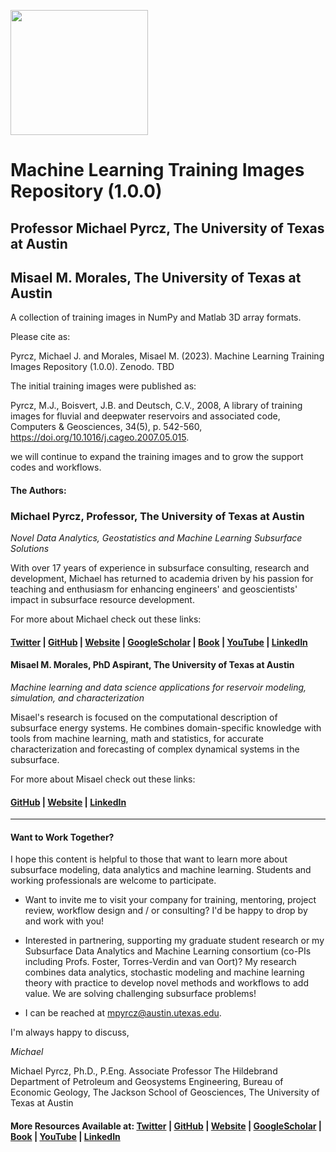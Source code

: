 <p>
    <img src="https://github.com/GeostatsGuy/GeostatsPy/blob/master/TCG_color_logo.png" width="220" height="200" />
</p>

# Machine Learning Training Images Repository (1.0.0)

## Professor Michael Pyrcz, The University of Texas at Austin

## Misael M. Morales, The University of Texas at Austin

A collection of training images in NumPy and Matlab 3D array formats.

Please cite as:

Pyrcz, Michael J. and Morales, Misael M. (2023). Machine Learning Training Images Repository (1.0.0). Zenodo. TBD

The initial training images were published as:

Pyrcz, M.J., Boisvert, J.B. and Deutsch, C.V., 2008, A library of training images for fluvial and deepwater reservoirs and associated code, Computers & Geosciences, 34(5), p. 542-560, https://doi.org/10.1016/j.cageo.2007.05.015.

we will continue to expand the training images and to grow the support codes and workflows.

#### The Authors:

### Michael Pyrcz, Professor, The University of Texas at Austin 
*Novel Data Analytics, Geostatistics and Machine Learning Subsurface Solutions*

With over 17 years of experience in subsurface consulting, research and development, Michael has returned to academia driven by his passion for teaching and enthusiasm for enhancing engineers' and geoscientists' impact in subsurface resource development. 

For more about Michael check out these links:

#### [Twitter](https://twitter.com/geostatsguy) | [GitHub](https://github.com/GeostatsGuy) | [Website](http://michaelpyrcz.com) | [GoogleScholar](https://scholar.google.com/citations?user=QVZ20eQAAAAJ&hl=en&oi=ao) | [Book](https://www.amazon.com/Geostatistical-Reservoir-Modeling-Michael-Pyrcz/dp/0199731446) | [YouTube](https://www.youtube.com/channel/UCLqEr-xV-ceHdXXXrTId5ig)  | [LinkedIn](https://www.linkedin.com/in/michael-pyrcz-61a648a1)

#### Misael M. Morales, PhD Aspirant, The University of Texas at Austin
*Machine learning and data science applications for reservoir modeling, simulation, and characterization*

Misael's research is focused on the computational description of subsurface energy systems. He combines domain-specific knowledge with tools from machine learning, math and statistics, for accurate characterization and forecasting of complex dynamical systems in the subsurface. 

For more about Misael check out these links:

#### [GitHub](https://github.com/misaelmmorales) | [Website](https://sites.google.com/view/misaelmmorales) | [LinkedIn](https://www.linkedin.com/in/misaelmmorales/)

***

#### Want to Work Together?

I hope this content is helpful to those that want to learn more about subsurface modeling, data analytics and machine learning. Students and working professionals are welcome to participate.

* Want to invite me to visit your company for training, mentoring, project review, workflow design and / or consulting? I'd be happy to drop by and work with you! 

* Interested in partnering, supporting my graduate student research or my Subsurface Data Analytics and Machine Learning consortium (co-PIs including Profs. Foster, Torres-Verdin and van Oort)? My research combines data analytics, stochastic modeling and machine learning theory with practice to develop novel methods and workflows to add value. We are solving challenging subsurface problems!

* I can be reached at mpyrcz@austin.utexas.edu.

I'm always happy to discuss,

*Michael*

Michael Pyrcz, Ph.D., P.Eng. Associate Professor The Hildebrand Department of Petroleum and Geosystems Engineering, Bureau of Economic Geology, The Jackson School of Geosciences, The University of Texas at Austin

#### More Resources Available at: [Twitter](https://twitter.com/geostatsguy) | [GitHub](https://github.com/GeostatsGuy) | [Website](http://michaelpyrcz.com) | [GoogleScholar](https://scholar.google.com/citations?user=QVZ20eQAAAAJ&hl=en&oi=ao) | [Book](https://www.amazon.com/Geostatistical-Reservoir-Modeling-Michael-Pyrcz/dp/0199731446) | [YouTube](https://www.youtube.com/channel/UCLqEr-xV-ceHdXXXrTId5ig)  | [LinkedIn](https://www.linkedin.com/in/michael-pyrcz-61a648a1)
